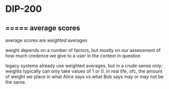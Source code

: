 # DIP-200
=====
average scores
-----

average scores are <i>weighted</i> averages

weight depends on a number of factors, but mostly on our assessment of how much credence we give to a user in the context in question

legacy systems already use weighted averages, but in a crude sense only: weights typically can only take values of 1 or 0. in real life, ofc, the amount of weight we place in what Alice says vs what Bob says may or may not be the same. 

